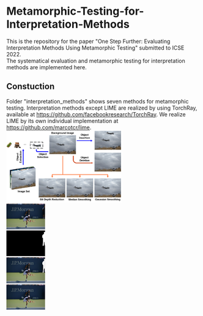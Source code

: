 # Metamorphic-Testing-for-Interpretation-Methods
This is the repository for the paper "One Step Further: Evaluating Interpretation Methods Using Metamorphic Testing" submitted to ICSE 2022.  
The systematical evaluation and metamorphic testing for interpretation methods are implemented here.  
## Constuction
Folder "interpretation_methods" shows seven methods for metamorphic testing. Interpretation methods except LIME are realized by using TorchRay, available at https://github.com/facebookresearch/TorchRay. We realize LIME by its own individual implementation at https://github.com/marcotcr/lime.   
<img src=https://github.com/BLINKSK/Metamorphic-Testing-for-Interpretation-Methods/blob/main/metamorphic_technologies/metamorphic_result.png width="60%">  
<img src=https://github.com/BLINKSK/Metamorphic-Testing-for-Interpretation-Methods/blob/main/metamorphic_technologies/delete_object/examples/000000000885.jpg width="20%">  
<img src=https://github.com/BLINKSK/Metamorphic-Testing-for-Interpretation-Methods/blob/main/metamorphic_technologies/delete_object/examples/mask_o.png width="20%">  
<img src=https://github.com/BLINKSK/Metamorphic-Testing-for-Interpretation-Methods/blob/main/metamorphic_technologies/delete_object/examples/mask_i%20o.png width="20%">  
<img src=https://github.com/BLINKSK/Metamorphic-Testing-for-Interpretation-Methods/blob/main/metamorphic_technologies/delete_object/examples/inpainting.png width="20%">  

